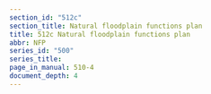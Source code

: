 ```yaml
---
section_id: "512c"
section_title: Natural floodplain functions plan
title: 512c Natural floodplain functions plan
abbr: NFP
series_id: "500"
series_title: 
page_in_manual: 510-4
document_depth: 4
---
```

